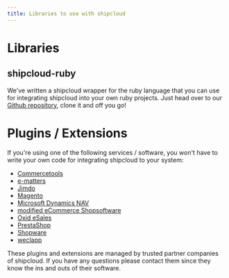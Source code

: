 ```yaml
---
title: Libraries to use with shipcloud
---
```


# Libraries

## shipcloud-ruby

We've written a shipcloud wrapper for the ruby language that you can use for integrating shipcloud into your own ruby
projects. Just head over to our [Github repository](//github.com/shipcloud/shipcloud-ruby), clone it and off you go!


# Plugins / Extensions

If you're using one of the following services / software, you won't have to write your own code for integrating
shipcloud to your system:

- [Commercetools](http://www.commercetools.com)
- [e-matters](http://www.e-matters.de/marketplace/ecommerce-suite/versand-_-warenwirtschaft/schnittstelle-shipcloud)
- [Jimdo](http://www.jimdo.com)
- [Magento](http://www.magentocommerce.com/magento-connect/shipcloud.html)
- [Microsoft Dynamics NAV](http://www.cus-lauter.de/nav-shipcloud.php)
- [modified eCommerce Shopsoftware](https://www.shopbetreuung.com/info/shipcloud/)
- [Oxid eSales](http://exchange.oxid-esales.com/de/Auftragsabwicklung-Logistik/Versand/shipcloud-Connector-DHL-DPD-UPS-Hermes-GLS-1-0-Stable-EE-PE-4-8-x-5-1-x.html)
- [PrestaShop](http://www.silbersaiten.de/prestashop/de/home/185-shipcloud.html)
- [Shopware](http://store.shopware.de/import-export/sonstiges/shipcloud-connector-dhl-dpd-ups-hermes-gls)
- [weclapp](http://www.weclapp.com)

These plugins and extensions are managed by trusted partner companies of shipcloud. If you have any questions please
contact them since they know the ins and outs of their software.
